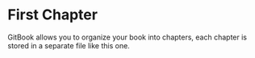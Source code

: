 # First Chapter

GitBook allows you to organize your book into chapters, each chapter is stored in a separate file like this one.






